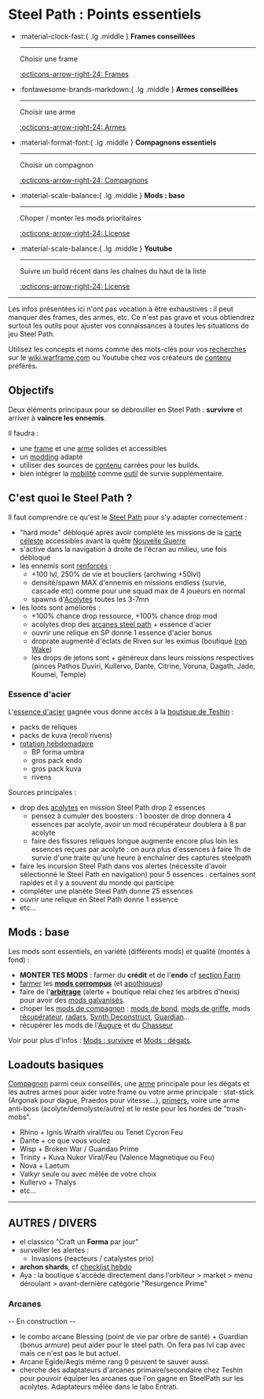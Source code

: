 # Steel Path : Points essentiels

<div class="grid cards" markdown>

-   :material-clock-fast:{ .lg .middle } __Frames conseillées__

    ---

    Choisir une frame

    [:octicons-arrow-right-24: Frames](/steelpath/warframes-sp/)

-   :fontawesome-brands-markdown:{ .lg .middle } __Armes conseillées__

    ---

    Choisir une arme

    [:octicons-arrow-right-24: Armes](#armes-conseillées)

-   :material-format-font:{ .lg .middle } __Compagnons essentiels__

    ---

    Choisir un compagnon

    [:octicons-arrow-right-24: Compagnons](#compagnons--essentiels)

-   :material-scale-balance:{ .lg .middle } __Mods : base__

    ---

    Choper / monter les mods prioritaires

    [:octicons-arrow-right-24: License](#mods--base)

-   :material-scale-balance:{ .lg .middle } __Youtube__

    ---

    Suivre un build récent dans les chaînes du haut de la liste

    [:octicons-arrow-right-24: License](#youtube)

</div>

-----------


Les infos présentées ici n'ont pas vocation à être exhaustives : il peut manquer des frames, des armes, etc. Ce n'est pas grave et vous obtiendrez surtout les outils pour ajuster vos connaissances à toutes les situations de jeu Steel Path.

Utilisez les concepts et noms comme des mots-clés pour vos [recherches](#comment-chercher) sur le [wiki.warframe.com](https://wiki.warframe.com) ou Youtube chez vos créateurs de [contenu](#contenu) préférés.


## Objectifs
Deux éléments principaux pour se débrouiller en Steel Path : **survivre** et arriver à **vaincre les ennemis**.

Il faudra : 
- une [frame](#warframes) et une [arme](#armes) solides et accessibles
- un [modding](#mods--base) adapté
- utiliser des sources de [contenu](#contenu) carrées pour les builds.
- bien intégrer la [mobilité](https://www.youtube.com/watch?v=WoKVEisXJhE) comme [outil](https://wiki.warframe.com/w/Maneuvers) de survie supplémentaire.



## C'est quoi le Steel Path ?

Il faut comprendre ce qu'est le [Steel Path](https://wiki.warframe.com/w/The_Steel_Path) pour s'y adapter correctement :

- "hard mode" débloqué après avoir complété les missions de la [carte céleste](https://wiki.warframe.com/w/Star_Chart) accessibles avant la quête [Nouvelle Guerre](https://wiki.warframe.com/w/The_New_War)
- s'active dans la navigation à droite de l'écran au milieu, une fois débloqué
- les ennemis sont [renforcés](https://wiki.warframe.com/w/Enemy_Level_Scaling) :
    - +100 lvl, 250% de vie et boucliers (archwing +50lvl)
    - densité/spawn MAX d'ennemis en missions endless (survie, cascade etc) comme pour une squad max de 4 joueurs en normal
    - spawns d'[Acolytes](https://wiki.warframe.com/w/Acolytes) toutes les 3-7mn
- les loots sont améliorés :
    - +100% chance drop ressource, +100% chance drop mod
    - acolytes drop des [arcanes steel path](https://wiki.warframe.com/w/Arcane_Enhancement) + essence d'acier
    - ouvrir une relique en SP donne 1 essence d'acier bonus
    - droprate augmenté d'éclats de Riven sur les eximus (boutique [Iron Wake](https://wiki.warframe.com/w/Riven_Sliver#Usage))
    - les drops de jetons sont + généreux dans leurs missions respectives (pinces Pathos Duviri, Kullervo, Dante, Citrine, Voruna, Dagath, Jade, Koumei, Temple)

### Essence d'acier
L'[essence d'acier](https://wiki.warframe.com/w/Steel_Essence) gagnée vous donne accès à la [boutique de Teshin](https://wiki.warframe.com/w/The_Steel_Path#Steel_Essence) :

- packs de reliques
- packs de kuva (reroll rivens)
- [rotation hebdomadaire](https://wiki.warframe.com/w/The_Steel_Path#Teshin's_Steel_Path_Honors_shop_-_Weekly_Rotating_Offer)
    - BP forma umbra
    - gros pack endo
    - gros pack kuva
    - rivens

Sources principales :

- drop des [acolytes](https://wiki.warframe.com/w/Acolytes) en mission Steel Path drop 2 essences
    - pensez à cumuler des boosters : 1 booster de drop donnera 4 essences par acolyte, avoir un mod récupérateur doublera à 8 par acolyte
    - faire des fissures reliques longue augmente encore plus loin les essences reçues par acolyte : on aura plus d'essences à faire 1h de survie d'une traite qu'une heure à enchaîner des captures steelpath
- faire les incursion Steel Path dans vos alertes (nécessite d'avoir sélectionné le Steel Path en navigation) pour 5 essences : certaines sont rapides et il y a souvent du monde qui participe
- compléter une planète Steel Path donne 25 essences
- ouvrir une relique en Steel Path donne 1 essence
- etc...


## Mods : base

Les mods sont essentiels, en variété (différents mods) et qualité (montés à fond) :


- **MONTER TES MODS** : farmer du **crédit** et de l'**endo** cf [section Farm](#farm)
- [farmer](#farm) les [**mods corrompus**](https://wiki.warframe.com/w/Corrupted_Mods) (et [apothiques](https://www.youtube.com/results?search_query=apothic%20farm%20warframe))
- faire de l'[**arbitrage**](#Docs) (alerte + boutique relai chez les arbitres d'hexis) pour avoir des [mods galvanisés](https://wiki.warframe.com/w/Galvanized_Mods).
- choper les [mods de compagnon](https://wiki.warframe.com/w/Companion_Mods) : [mods de bond](https://wiki.warframe.com/w/Bond_Mods), [mods de griffe](https://wiki.warframe.com/w/Beast_Claws_Mods), mods [récupérateur](https://wiki.warframe.com/w/Category:Retriever_Mods), [radars](https://wiki.warframe.com/w/Primed_Animal_Instinct), [Synth Deconstruct](https://wiki.warframe.com/w/Synth_Deconstruct), [Guardian](https://wiki.warframe.com/w/Guardian)...
- récupérer les mods de l'[Augure](https://wiki.warframe.com/w/Category:Augur_Mods) et du [Chasseur](https://wiki.warframe.com/w/Hunter_Set)

Voir pour plus d'infos : [Mods : survivre](#mods-arme--survivre) et [Mods : dégats](#mods-arme--dégats).

## Loadouts basiques

[Compagnon](#compagnons) parmi ceux conseillés, une [arme](#armes) principale pour les dégats et les autres armes pour aider votre frame ou votre arme principale : stat-stick (Argonak pour dague, Praedos pour vitesse...), [primers](#priming), voire une arme anti-boss (acolyte/demolyste/autre) et le reste pour les hordes de "trash-mobs".


- Rhino + Ignis Wraith viral/feu ou Tenet Cycron Feu
- Dante + ce que vous voulez
- Wisp + Broken War / Guandao Prime
- Trinity + Kuva Nukor Viral/Feu (Valence Magnetique ou Feu)
- Nova + Laetum
- Valkyr seule ou avec mêlée de votre choix
- Kullervo + Thalys
- etc...

---------------------------------

## AUTRES / DIVERS
- el classico "Craft un **Forma** par jour"
- surveiller les alertes :
  - Invasions (reacteurs / catalystes prio)
- **archon shards**, cf [checklist hebdo](#checklist--hebdomadaire)
- Aya : la boutique s'accède directement dans l'orbiteur > market > menu déroulant > avant-dernière catégorie "Resurgence Prime"

### Arcanes
-- En construction --
  - le combo arcane Blessing (point de vie par orbre de santé) + Guardian (bonus armure) peut aider pour le steel path. On fera pas lvl cap avec mais ce n'est pas le but actuel.
  - Arcane Egide/Aegis même rang 0 peuvent te sauver aussi.
  - cherche des adaptateurs d'arcanes primaire/secondaire chez Teshin pour pouvoir équiper les arcanes que l'on gagne en SteelPath sur les acolytes. Adaptateurs mếlée dans le labo Entrati.



